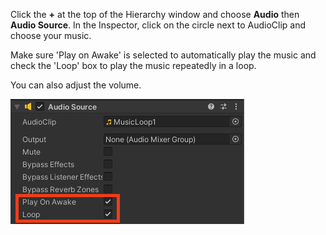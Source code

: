 Click the **+** at the top of the Hierarchy window and choose **Audio** then **Audio Source**. In the Inspector, click on the circle next to AudioClip and choose your music. 

Make sure 'Play on Awake' is selected to automatically play the music and check the 'Loop' box to play the music repeatedly in a loop.

You can also adjust the volume. 

![Audio source component with MenuTheme clip selected and Play on Awake and Loop settings checked.](images/audio-loop.png)
